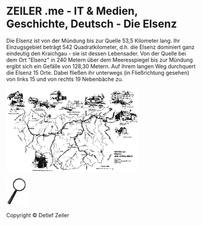 # ZEILER .me - IT & Medien, Geschichte, Deutsch - Die Elsenz

Die Elsenz ist von der Mündung bis zur Quelle 53,5 Kilometer lang. Ihr Einzugsgebiet beträgt 542 Quadratkilometer, d.h. die Elsenz dominiert ganz eindeutig den Kraichgau - sie ist dessen Lebensader. Von der Quelle bei dem Ort "Elsenz" in 240 Metern über dem Meeresspiegel bis zur Mündung ergibt sich ein Gefälle von 128,30 Metern. Auf ihrem langen Weg durchquert die Elsenz 15 Orte. Dabei fließen ihr unterwegs (in Fließrichtung gesehen) von links 15 und von rechts 19 Nebenbäche zu.

![](die-elsenz-1.gif)

![](die-elsenz-2.jpg)

Copyright © Detlef Zeiler